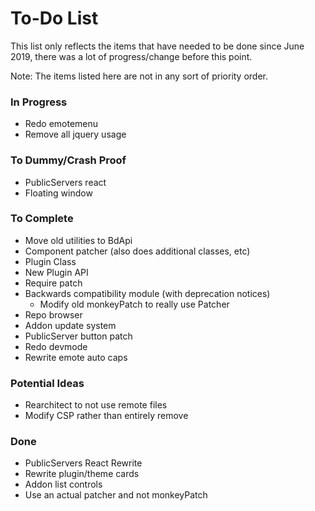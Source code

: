 # To-Do List

This list only reflects the items that have needed to be done since June 2019, there was a lot of progress/change before this point.

Note: The items listed here are not in any sort of priority order.

### In Progress
- Redo emotemenu
- Remove all jquery usage

### To Dummy/Crash Proof
- PublicServers react
- Floating window

### To Complete
- Move old utilities to BdApi
- Component patcher (also does additional classes, etc)
- Plugin Class
- New Plugin API
- Require patch
- Backwards compatibility module (with deprecation notices)
    - Modify old monkeyPatch to really use Patcher
- Repo browser
- Addon update system
- PublicServer button patch
- Redo devmode
- Rewrite emote auto caps

### Potential Ideas
- Rearchitect to not use remote files
- Modify CSP rather than entirely remove

### Done
- PublicServers React Rewrite
- Rewrite plugin/theme cards
- Addon list controls
- Use an actual patcher and not monkeyPatch